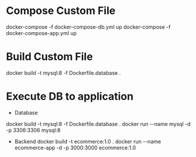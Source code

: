 # Compose Custom File

docker-compose -f docker-compose-db.yml up
docker-compose -f docker-compose-app.yml up

# Build Custom File
docker build -t mysql:8 -f Dockerfile.database .

# Execute DB to application
- Database

docker build -t mysql:8 -f Dockerfile.database .
docker run --name mysql -d -p 3306:3306 mysql:8

- Backend
docker build -t ecommerce:1.0 .
docker run --name ecommerce-app -d -p 3000:3000 ecommerce:1.0
